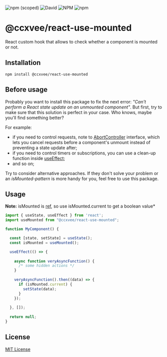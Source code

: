 ![npm (scoped)](https://img.shields.io/npm/v/@ccxvee/react-use-mounted) ![David](https://img.shields.io/david/ccxvee/react-use-mounted)  ![NPM](https://img.shields.io/npm/l/@ccxvee/react-use-mounted) ![npm](https://img.shields.io/npm/dt/@ccxvee/react-use-mounted)
# @ccxvee/react-use-mounted
React custom hook that allows to check whether a component is mounted or not.

## Installation
```
npm install @ccxvee/react-use-mounted
```

##  Before usage
Probably you want to install this package to fix the next error: *"Can't perform a React state update on an unmounted component"*. But first, try to make sure that this solution is perfect in your case. Who knows, maybe you'll find something better?

For example: 
* if you need to control requests, note to [AbortController](https://developer.mozilla.org/en-US/docs/Web/API/AbortController) interface, which lets you cancel requests before a component's unmount instead of preventing a state update after;
* if you need to control timers or subscriptions, you can use a clean-up function inside [useEffect](https://reactjs.org/docs/hooks-reference.html#useeffect);
* and so on;

Try to consider alternative approaches. If they don't solve your problem or an *isMounted-pattern* is more handy for you, feel free to use this package.

## Usage
**Note:** isMounted is [ref](https://reactjs.org/docs/hooks-reference.html#useref), so use isMounted.current to get a boolean value*
```javascript
import { useState, useEffect } from 'react';
import useMounted from "@ccxvee/react-use-mounted";

function MyComponent() {

  const [state, setState] = useState();
  const isMounted = useMounted();

  useEffect(() => {
  
    async function veryAsyncFunction() {
      /* some hidden actions */
    }
  
    veryAsyncFunction().then((data) => {
      if (isMounted.current) {
        setState(data);
      }
    });
    
  }, []);
  
  return null;
}
```

## License
[MIT License](https://github.com/ccxvee/react-use-mounted/blob/master/LICENSE)
